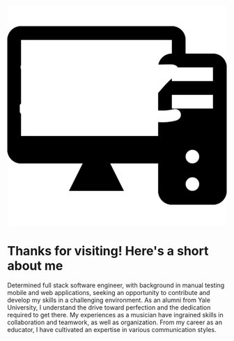 ![logo](https://raw.githubusercontent.com/zimmermannlowbrass/zimmermannlowbrass/main/logo.png)
# Thanks for visiting! Here's a short about me
Determined full stack software engineer, with background in manual testing mobile and web applications, seeking an opportunity to contribute and develop my skills in a challenging environment. As an alumni from Yale University, I understand the drive toward perfection and the dedication required to get there. My experiences as a musician have ingrained skills in collaboration and teamwork, as well as organization. From my career as an educator, I have cultivated an expertise in various communication styles.

<!--
**zimmermannlowbrass/zimmermannlowbrass** is a ✨ _special_ ✨ repository because its `README.md` (this file) appears on your GitHub profile.

Here are some ideas to get you started:

- 🔭 I’m currently working on ...
- 🌱 I’m currently learning ...
- 👯 I’m looking to collaborate on ...
- 🤔 I’m looking for help with ...
- 💬 Ask me about ...
- 📫 How to reach me: ...
- 😄 Pronouns: ...
- ⚡ Fun fact: ...
-->
